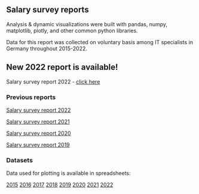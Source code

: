 ## Salary survey reports

Analysis & dynamic visualizations were built with pandas, numpy, matplotlib, plotly, and other common python libraries.

Data for this report was collected on voluntary basis among IT specialists in Germany throughout 2015-2022.

## New 2022 report is available!

Salary survey report 2022 - [click here](https://cloud.datapane.com/apps/87NX28A/salary-report-2022/)

### Previous reports

[Salary survey report 2022](https://github.com/Ksyula/Salary-report/blob/master/Salary_servey_report_2022/salary-report-2022.ipynb)

[Salary survey report 2021](https://github.com/Ksyula/Salary-report/blob/master/Salary_servey_report_2021/salary-report-2021.ipynb)

[Salary survey report 2020](https://github.com/Ksyula/Salary-report/blob/master/Salary_servey_report_2020/salary-report-2020.ipynb)

[Salary survey report 2019](https://github.com/Ksyula/Salary-report/blob/master/Salary_servey_report_2019/salary-report-2019.ipynb)

### Datasets
Data used for plotting is available in spreadsheets:

[2015](https://docs.google.com/spreadsheets/d/1HxFcvoUYCxHFYRQfnGkCWc2OydUyvL8J8SsH5aWmd8g/edit#gid=395050397)
[2016](https://docs.google.com/spreadsheets/d/1HxFcvoUYCxHFYRQfnGkCWc2OydUyvL8J8SsH5aWmd8g/edit#gid=1435836303)
[2017](https://docs.google.com/spreadsheets/d/14DvDMc-RWkZFBdaY5WvETiudWIe8u-DNarAoIqZemXU/edit#gid=1018969845)
[2018](https://docs.google.com/spreadsheets/d/1qRLoD-9vHUC76Wgh1eOqZWeGoSoNkWOnuV6vce5pmLo/edit#gid=825462253)
[2019](https://docs.google.com/spreadsheets/d/1DjPgQeBu53I0Dws4YMbXyyQdWDLpMtkSu4FhGux0epY/edit#gid=1307037529)
[2020](https://docs.google.com/spreadsheets/d/1DjPgQeBu53I0Dws4YMbXyyQdWDLpMtkSu4FhGux0epY/edit#gid=1727021736)
[2021](https://docs.google.com/spreadsheets/d/1DjPgQeBu53I0Dws4YMbXyyQdWDLpMtkSu4FhGux0epY/edit#gid=799804580)
[2022](https://docs.google.com/spreadsheets/d/1DjPgQeBu53I0Dws4YMbXyyQdWDLpMtkSu4FhGux0epY/edit#gid=850609584&fvid=576133863)
